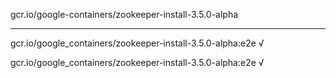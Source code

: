 gcr.io/google-containers/zookeeper-install-3.5.0-alpha 

----
gcr.io/google_containers/zookeeper-install-3.5.0-alpha:e2e √

gcr.io/google_containers/zookeeper-install-3.5.0-alpha:e2e √

